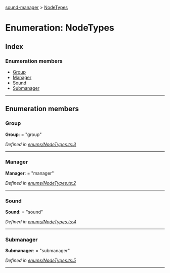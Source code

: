 [sound-manager](../README.md) > [NodeTypes](../enums/nodetypes.md)

# Enumeration: NodeTypes

## Index

### Enumeration members

* [Group](nodetypes.md#group)
* [Manager](nodetypes.md#manager)
* [Sound](nodetypes.md#sound)
* [Submanager](nodetypes.md#submanager)

---

## Enumeration members

<a id="group"></a>

###  Group

**Group**:  = "group"

*Defined in [enums/NodeTypes.ts:3](https://github.com/furkleindustries/sound-manager/blob/5232f22/src/enums/NodeTypes.ts#L3)*

___
<a id="manager"></a>

###  Manager

**Manager**:  = "manager"

*Defined in [enums/NodeTypes.ts:2](https://github.com/furkleindustries/sound-manager/blob/5232f22/src/enums/NodeTypes.ts#L2)*

___
<a id="sound"></a>

###  Sound

**Sound**:  = "sound"

*Defined in [enums/NodeTypes.ts:4](https://github.com/furkleindustries/sound-manager/blob/5232f22/src/enums/NodeTypes.ts#L4)*

___
<a id="submanager"></a>

###  Submanager

**Submanager**:  = "submanager"

*Defined in [enums/NodeTypes.ts:5](https://github.com/furkleindustries/sound-manager/blob/5232f22/src/enums/NodeTypes.ts#L5)*

___

